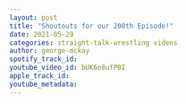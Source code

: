 ```yaml
---
layout: post
title: "Shoutouts for our 200th Episode!"
date: 2021-05-29
categories: straight-talk-wrestling videos
author: george-mckay
spotify_track_id: 
youtube_video_id: bUK6o8ufPBI
apple_track_id: 
youtube_metadata: 
---
```

